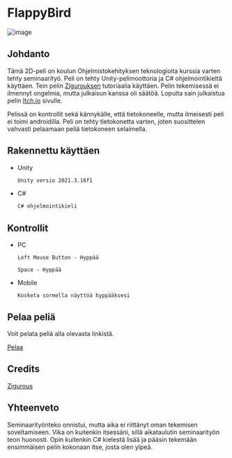# FlappyBird

![image](https://user-images.githubusercontent.com/112946898/235643900-0faefc3c-beb6-471c-a34d-77222938632f.png)


## Johdanto

Tämä 2D-peli on koulun Ohjelmistokehityksen teknologioita kurssia varten tehty seminaarityö. Peli on tehty Unity-pelimoottoria ja C# ohjelmointikieltä käyttäen. Tein pelin [Zigurouksen](https://youtu.be/ihvBiJ1oC9U) tutoriaalia käyttäen. Pelin tekemisessä ei ilmennyt ongelmia, mutta julkaisun kanssa oli säätöä. Lopulta sain julkaistua pelin [Itch.io](https://tepaqt.itch.io/flappy-bird) sivulle.

Pelissä on kontrollit sekä kännykälle, että tietokoneelle, mutta ilmeisesti peli ei toimi androidilla. Peli on tehty tietokonetta varten, joten suosittelen vahvasti pelaamaan peliä tietokoneen selaimella.

## Rakennettu käyttäen

* Unity
  ```sh
  Unity versio 2021.3.16f1
  ```
* C#
  ```sh
  C# ohjelmointikieli
  ```
## Kontrollit

* PC

  ```
  Left Mouse Button - Hyppää
  
  Space - Hyppää
  
  ```
* Mobile
  ```
  Kosketa sormella näyttöä hyppääksesi
  ```
## Pelaa peliä

Voit pelata peliä alla olevasta linkistä.

[Pelaa](https://tepaqt.itch.io/flappy-bird)

## Credits

[Zigurous](https://youtu.be/ihvBiJ1oC9U)

## Yhteenveto

Seminaarityönteko onnistui, mutta aika ei riittänyt oman tekemisen soveltamiseen. Vika on kuitenkin itsessäni, sillä aikataulutin seminaarityön teon huonosti. Opin kuitenkin C# kielestä lisää ja pääsin tekemään ensimmäisen pelin kokonaan itse, josta olen ylpeä. 
